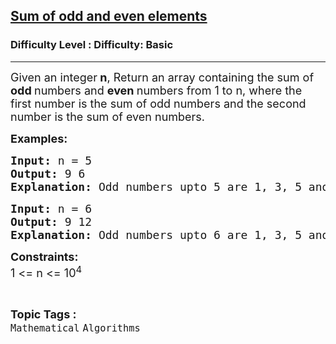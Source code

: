 <h2><a href="https://www.geeksforgeeks.org/problems/sum-of-odd-and-even-elements3033/1">Sum of odd and even elements</a></h2><h3>Difficulty Level : Difficulty: Basic</h3><hr><div class="problems_problem_content__Xm_eO"><p><span style="font-size: 18px;">Given an integer<strong> n</strong>, Return an array containing the sum of <strong>odd </strong>numbers and <strong>even </strong>numbers from 1 to n, </span><span style="font-size: 18px;">where the first number is the sum of odd numbers and the second number is the sum of even numbers.</span></p>
<p><span style="font-size: 18px;"><strong>Examples:</strong></span></p>
<pre><span style="font-size: 18px;"><strong>Input: </strong>n =<strong> </strong>5
<strong>Output: </strong>9 6
<strong>Explanation: </strong>Odd numbers upto 5 are 1, 3, 5 and their sum = 1 + 3 + 5 = 9.Even numbers upto 5 are 2 and 4 and their sum = 2 + 4 = 6.</span>
</pre>
<pre><span style="font-size: 18px;"><strong>Input: </strong>n =<strong> </strong>6
<strong>Output: </strong>9 12</span>
<span style="font-size: 18px;"><strong>Explanation: </strong>Odd numbers upto 6 are 1, 3, 5 and their sum = 1 + 3 + 5 = 9.Even numbers upto 5 are 2 , 4 and 6 and their  sum = 2 + 4 + 6  = 12.</span>
</pre>
<p><span style="font-size: 18px;"><strong>Constraints:</strong><br>1 &lt;= n &lt;= 10<sup>4</sup></span></p></div><br><p><span style=font-size:18px><strong>Topic Tags : </strong><br><code>Mathematical</code>&nbsp;<code>Algorithms</code>&nbsp;